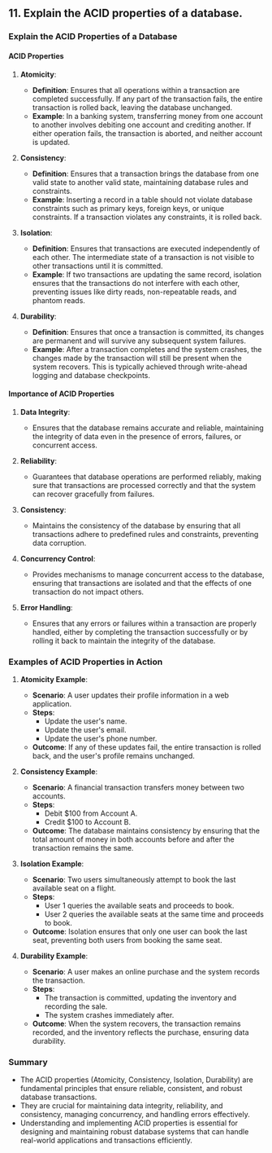 ## 11. Explain the ACID properties of a database.


### Explain the ACID Properties of a Database

#### ACID Properties

1. **Atomicity**:
   - **Definition**: Ensures that all operations within a transaction are completed successfully. If any part of the transaction fails, the entire transaction is rolled back, leaving the database unchanged.
   - **Example**: In a banking system, transferring money from one account to another involves debiting one account and crediting another. If either operation fails, the transaction is aborted, and neither account is updated.

2. **Consistency**:
   - **Definition**: Ensures that a transaction brings the database from one valid state to another valid state, maintaining database rules and constraints.
   - **Example**: Inserting a record in a table should not violate database constraints such as primary keys, foreign keys, or unique constraints. If a transaction violates any constraints, it is rolled back.

3. **Isolation**:
   - **Definition**: Ensures that transactions are executed independently of each other. The intermediate state of a transaction is not visible to other transactions until it is committed.
   - **Example**: If two transactions are updating the same record, isolation ensures that the transactions do not interfere with each other, preventing issues like dirty reads, non-repeatable reads, and phantom reads.

4. **Durability**:
   - **Definition**: Ensures that once a transaction is committed, its changes are permanent and will survive any subsequent system failures.
   - **Example**: After a transaction completes and the system crashes, the changes made by the transaction will still be present when the system recovers. This is typically achieved through write-ahead logging and database checkpoints.

#### Importance of ACID Properties

1. **Data Integrity**:
   - Ensures that the database remains accurate and reliable, maintaining the integrity of data even in the presence of errors, failures, or concurrent access.

2. **Reliability**:
   - Guarantees that database operations are performed reliably, making sure that transactions are processed correctly and that the system can recover gracefully from failures.

3. **Consistency**:
   - Maintains the consistency of the database by ensuring that all transactions adhere to predefined rules and constraints, preventing data corruption.

4. **Concurrency Control**:
   - Provides mechanisms to manage concurrent access to the database, ensuring that transactions are isolated and that the effects of one transaction do not impact others.

5. **Error Handling**:
   - Ensures that any errors or failures within a transaction are properly handled, either by completing the transaction successfully or by rolling it back to maintain the integrity of the database.

### Examples of ACID Properties in Action

1. **Atomicity Example**:
   - **Scenario**: A user updates their profile information in a web application.
   - **Steps**: 
     - Update the user's name.
     - Update the user's email.
     - Update the user's phone number.
   - **Outcome**: If any of these updates fail, the entire transaction is rolled back, and the user's profile remains unchanged.

2. **Consistency Example**:
   - **Scenario**: A financial transaction transfers money between two accounts.
   - **Steps**: 
     - Debit $100 from Account A.
     - Credit $100 to Account B.
   - **Outcome**: The database maintains consistency by ensuring that the total amount of money in both accounts before and after the transaction remains the same.

3. **Isolation Example**:
   - **Scenario**: Two users simultaneously attempt to book the last available seat on a flight.
   - **Steps**: 
     - User 1 queries the available seats and proceeds to book.
     - User 2 queries the available seats at the same time and proceeds to book.
   - **Outcome**: Isolation ensures that only one user can book the last seat, preventing both users from booking the same seat.

4. **Durability Example**:
   - **Scenario**: A user makes an online purchase and the system records the transaction.
   - **Steps**: 
     - The transaction is committed, updating the inventory and recording the sale.
     - The system crashes immediately after.
   - **Outcome**: When the system recovers, the transaction remains recorded, and the inventory reflects the purchase, ensuring data durability.

### Summary
- The ACID properties (Atomicity, Consistency, Isolation, Durability) are fundamental principles that ensure reliable, consistent, and robust database transactions.
- They are crucial for maintaining data integrity, reliability, and consistency, managing concurrency, and handling errors effectively.
- Understanding and implementing ACID properties is essential for designing and maintaining robust database systems that can handle real-world applications and transactions efficiently.